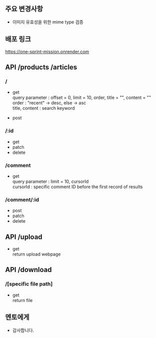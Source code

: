 
## 주요 변경사항
- 이미지 유효성을 위한 mime type 검증

## 배포 링크
https://one-sprint-mission.onrender.com

## API /products /articles
### /
- get<br/>
query parameter : offset = 0, limit = 10, order, title = "", content = ""<br/>
order : "recent" -> desc, else -> asc<br/>
title, content : search keyword

- post

### /:id
- get
- patch
- delete

### /comment
- get<br/>
query parameter : limit = 10, cursorId<br/>
cursorId : specific comment ID before the first record of results

### /comment/:id
- post
- patch
- delete

## API /upload
- get<br/>
return upload webpage

## API /download
### /[specific file path]
- get<br/>
return file

## 멘토에게
- 감사합니다. 
